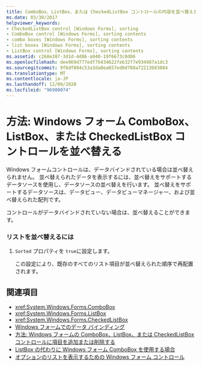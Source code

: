 ```yaml
---
title: ComboBox、ListBox、または CheckedListBox コントロールの内容を並べ替える
ms.date: 03/30/2017
helpviewer_keywords:
- CheckedListBox control [Windows Forms], sorting
- ComboBox control [Windows Forms], sorting contents
- combo boxes [Windows Forms], sorting contents
- list boxes [Windows Forms], sorting contents
- ListBox control [Windows Forms], sorting contents
ms.assetid: c268e387-3d1d-4d86-a940-19f6673c8d06
ms.openlocfilehash: dee969d777edf76434622fe632f7e934987a1dc3
ms.sourcegitcommit: 9f6df084c53a3da0ea657ed0d708a72213683084
ms.translationtype: MT
ms.contentlocale: ja-JP
ms.lasthandoff: 12/09/2020
ms.locfileid: "96980074"
---
```

# <a name="how-to-sort-the-contents-of-a-windows-forms-combobox-listbox-or-checkedlistbox-control"></a>方法: Windows フォーム ComboBox、ListBox、または CheckedListBox コントロールを並べ替える
Windows フォームコントロールは、データバインドされている場合は並べ替えられません。 並べ替えられたデータを表示するには、並べ替えをサポートするデータソースを使用し、データソースの並べ替えを行います。 並べ替えをサポートするデータソースは、データビュー、データビューマネージャー、および並べ替えられた配列です。  
  
 コントロールがデータバインドされていない場合は、並べ替えることができます。  
  
### <a name="to-sort-the-list"></a>リストを並べ替えるには  
  
1. `Sorted` プロパティを `true`に設定します。  
  
     この設定により、既存のすべてのリスト項目が並べ替えられた順序で再配置されます。  
  
## <a name="see-also"></a>関連項目

- <xref:System.Windows.Forms.ComboBox>
- <xref:System.Windows.Forms.ListBox>
- <xref:System.Windows.Forms.CheckedListBox>
- [Windows フォームでのデータ バインディング](../windows-forms-data-binding.md)
- [方法: Windows フォームの ComboBox、ListBox、または CheckedListBox コントロールに項目を追加または削除する](add-and-remove-items-from-a-wf-combobox.md)
- [ListBox の代わりに Windows フォーム ComboBox を使用する場合](when-to-use-a-windows-forms-combobox-instead-of-a-listbox.md)
- [オプションのリストを表示するための Windows フォーム コントロール](windows-forms-controls-used-to-list-options.md)
